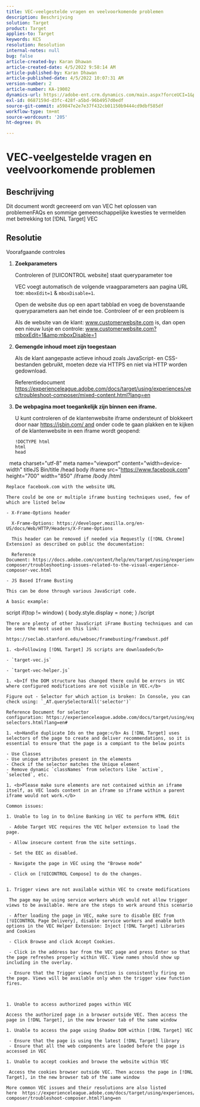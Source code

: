 ```yaml
---
title: VEC-veelgestelde vragen en veelvoorkomende problemen
description: Beschrijving
solution: Target
product: Target
applies-to: Target
keywords: KCS
resolution: Resolution
internal-notes: null
bug: false
article-created-by: Karan Dhawan
article-created-date: 4/5/2022 9:58:14 AM
article-published-by: Karan Dhawan
article-published-date: 4/5/2022 10:07:31 AM
version-number: 2
article-number: KA-19002
dynamics-url: https://adobe-ent.crm.dynamics.com/main.aspx?forceUCI=1&pagetype=entityrecord&etn=knowledgearticle&id=d85d96e3-c6b4-ec11-983f-000d3a5d0d73
exl-id: 0687159d-d3fc-428f-a5bd-96b4957d0edf
source-git-commit: a59847e2e7e37f432cb01150b9444cd9dbf585df
workflow-type: tm+mt
source-wordcount: '205'
ht-degree: 0%

---
```


# VEC-veelgestelde vragen en veelvoorkomende problemen

## Beschrijving

Dit document wordt gecreeerd om van VEC het oplossen van problemenFAQs en sommige gemeenschappelijke kwesties te vermelden met betrekking tot [!DNL Target] VEC

## Resolutie

Voorafgaande controles

1. <b>Zoekparameters</b>

   Controleren of [!UICONTROL website] staat queryparameter toe

   VEC voegt automatisch de volgende vraagparameters aan pagina URL toe: `mboxEdit=1` &amp; `mboxDisable=1`.

   Open de website dus op een apart tabblad en voeg de bovenstaande queryparameters aan het einde toe. Controleer of er een probleem is

   Als de website van de klant: www.customerwebsite.com is, dan open een nieuw lusje en controle: www.customerwebsite.com?mboxEdit=1&amp;mboxDisable=1

1. <b>Gemengde inhoud moet zijn toegestaan</b>

   Als de klant aangepaste actieve inhoud zoals JavaScript- en CSS-bestanden gebruikt, moeten deze via HTTPS en niet via HTTP worden gedownload.

   Referentiedocument https://experienceleague.adobe.com/docs/target/using/experiences/vec/troubleshoot-composer/mixed-content.html?lang=en

1. <b>De webpagina moet toegankelijk zijn binnen een iframe.</b>

   U kunt controleren of de klantenwebsite iframe ondersteunt of blokkeert door naar https://jsbin.com/ and onder code te gaan plakken en te kijken of de klantenwebsite in een iframe wordt geopend:

   ```
   !DOCTYPE html
   html
   head
   
  meta charset=&quot;utf-8&quot; meta name=&quot;viewport&quot; content=&quot;width=device-width&quot; titleJS Bin/title /head body iframe src=&quot;https://www.facebook.com&quot; height=&quot;700&quot; width=&quot;850&quot; /iframe /body /html

```
Replace facebook.com with the website URL

There could be one or multiple iframe busting techniques used, few of which are listed below

- X-Frame-Options header

  X-Frame-Options: https://developer.mozilla.org/en-US/docs/Web/HTTP/Headers/X-Frame-Options

  This header can be removed if needed via Requestly ([!DNL Chrome] Extension) as described on public the documentation: 

  Reference Document: https://docs.adobe.com/content/help/en/target/using/experiences/vec/troubleshoot-composer/troubleshooting-issues-related-to-the-visual-experience-composer-vec.html

- JS Based Iframe Busting

This can be done through various JavaScript code.

A basic example:
```
script if(top != window) { body.style.display = none; } /script

```
There are plenty of other JavaScript iFrame Busting techniques and can be seen the most used on this link:

https://seclab.stanford.edu/websec/framebusting/framebust.pdf

1. <b>Following [!DNL Target] JS scripts are downloaded</b>

- `target-vec.js`

- `target-vec-helper.js`

1. <b>If the DOM structure has changed there could be errors in VEC where configured modifications are not visible in VEC.</b>

Figure out - Selector for which action is broken: In Console, you can check using: `_AT.querySelectorAll('selector')`

Reference Document for selector configuration: https://experienceleague.adobe.com/docs/target/using/experiences/vec/vec-selectors.html?lang=en#

1. <b>Handle duplicate Ids on the page:</b> As [!DNL Target] uses selectors of the page to create and deliver recommendations, so it is essential to ensure that the page is a compiant to the below points

- Use Classes
- Use unique attributes present in the elements
- Check if the selector matches the Unique element
- Remove dynamic `classNames` from selectors like `active`, `selected`, etc.

1. <b>Please make sure elements are not contained within an iframe itself, as VEC loads content in an iframe so iframe within a parent iframe would not work.</b>

Common issues:

1. Unable to log in to Online Banking in VEC to perform HTML Edit

 - Adobe Target VEC requires the VEC helper extension to load the page.

 - Allow insecure content from the site settings.

 - Set the EEC as disabled.

 - Navigate the page in VEC using the "Browse mode"

 - Click on [!UICONTROL Compose] to do the changes.


1. Trigger views are not available within VEC to create modifications

 The page may be using service workers which would not allow trigger views to be available. Here are the steps to work around this scenario

 - After loading the page in VEC, make sure to disable EEC from [!UICONTROL Page Delivery], disable service workers and enable both options in the VEC Helper Extension: Inject [!DNL Target] Libraries and Cookies
 
 - Click Browse and click Accept Cookies.
 
 - Click in the address bar from the VEC page and press Enter so that the page refreshes properly within VEC. View names should show up including in the overlay.
 
 - Ensure that the Trigger views function is consistently firing on the page. Views will be available only when the trigger view function fires.



1. Unable to access authorized pages within VEC

Access the authorized page in a browser outside VEC. Then access the page in [!DNL Target], in the new browser tab of the same window 

1. Unable to access the page using Shadow DOM within [!DNL Target] VEC

 - Ensure that the page is using the latest [!DNL Target] library
 - Ensure that all the web components are loaded before the page is accessed in VEC

1. Unable to accept cookies and browse the website within VEC

 Access the cookies browser outside VEC. Then access the page in [!DNL Target], in the new browser tab of the same window 

More common VEC issues and their resolutions are also listed here  https://experienceleague.adobe.com/docs/target/using/experiences/vec/troubleshoot-composer/troubleshoot-composer.html?lang=en

